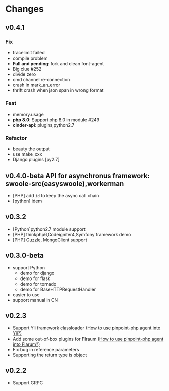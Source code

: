﻿# Changes

## v0.4.1

### Fix

- tracelimit failed
- compile problem
- **Full and pending**: fork and  clean font-agent
- Big clue  #252
- divide zero 
- cmd channel re-connection
- crash in mark_an_error
- thrift crash when json span in wrong format

### Feat

- memory.usage
- **php 8.0**: Support php 8.0 in module  #249
- **cinder-api**: plugins,python2.7

### Refactor

- beauty the output
- use make_xxx
- Django plugins [py2.7]

## v0.4.0-beta  API for asynchronus framework: swoole-src(easyswoole),workerman
* [PHP] add `id` to keep the async call chain
* [python] idem

## v0.3.2
* [Python]python2.7 module support
* [PHP] thinkphp6,Codeigniter4,Symfony framework demo
* [PHP] Guzzle, MongoClient support

## v0.3.0-beta

- support Python
  - demo for django
  - demo for flask
  - demo for tornado
  - demo for BaseHTTPRequestHandler
- easier to use
- support manual in CN

## v0.2.3 

- Support Yii framework classloader [(How to use pinpoint-php agent into Yii?)](/Example/PHP/demo/yii-demo/Readme.md)
- Add some out-of-box plugins for Flraum [ (How to use pinpoint-php agent into Flarum?)](/Example/PHP/demo/Flarum-demo/Readme.md)
- Fix bug in reference parameters
- Supporting the return type is object

## v0.2.2

- Support GRPC